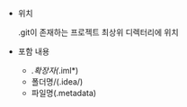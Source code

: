 - 위치
 
    .git이 존재하는 프로젝트 최상위 디렉터리에 위치

- 포함 내용
    - *.확장자(*.iml*)
    - 폴더명/(.idea/)
    - 파일명(.metadata)
